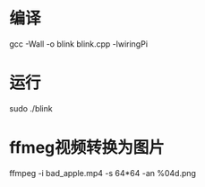 # 编译
gcc -Wall -o blink blink.cpp -lwiringPi
# 运行
sudo ./blink
# ffmeg视频转换为图片
ffmpeg -i bad_apple.mp4 -s 64*64 -an %04d.png
